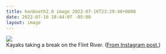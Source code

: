 ```yaml
---
title: kenbooth2.0 image 2022-07-16T23:29:48+0000
date: 2022-07-16 18:44:07 -05:00
layout: image
---
```


<img src="https://dl.dropboxusercontent.com/s/taysvho7laqb7m3/293793034_705674413859810_2728799249604253431_n?dl=0"><br>
Kayaks taking a break on the Flint River. (<a href="https://www.instagram.com/p/CgF3VUqriHG/">From Instagram post.</a>)